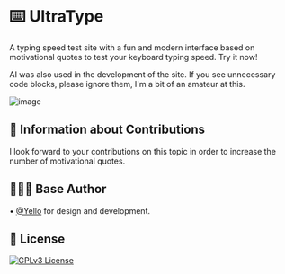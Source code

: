 # ⌨️ UltraType

A typing speed test site with a fun and modern interface based on motivational quotes to test your keyboard typing speed. Try it now! 

AI was also used in the development of the site. If you see unnecessary code blocks, please ignore them, I'm a bit of an amateur at this.

![image](https://raw.githubusercontent.com/CoderYello/UltraType/main/screenshot.png)

## 🤝 Information about Contributions

I look forward to your contributions on this topic in order to increase the number of motivational quotes.

## 👷🏻‍♂️ Base Author

• [@Yello](https://www.github.com/CoderYello) for design and development.

## 📑 License

[![GPLv3 License](https://img.shields.io/badge/GNU%20General%20Public%20License%20v3-yellow.svg)](https://www.gnu.org/licenses/gpl-3.0.html)